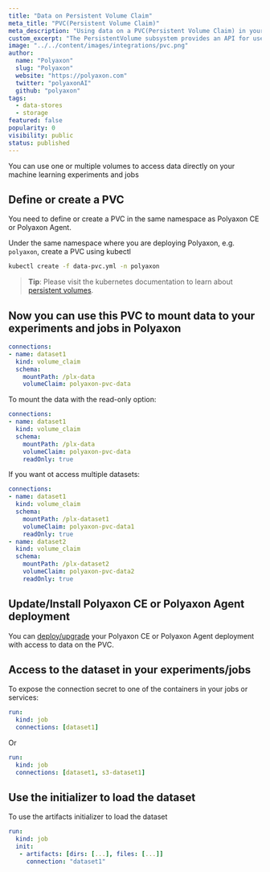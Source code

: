 ```yaml
---
title: "Data on Persistent Volume Claim"
meta_title: "PVC(Persistent Volume Claim)"
meta_description: "Using data on a PVC(Persistent Volume Claim) in your Polyaxon experiments and jobs. Polyaxon allows users to connect to one or multiple PVCs to access data directly on your machine learning experiments and jobs."
custom_excerpt: "The PersistentVolume subsystem provides an API for users and administrators that abstracts details of how storage is provided from how it is consumed."
image: "../../content/images/integrations/pvc.png"
author:
  name: "Polyaxon"
  slug: "Polyaxon"
  website: "https://polyaxon.com"
  twitter: "polyaxonAI"
  github: "polyaxon"
tags: 
  - data-stores
  - storage
featured: false
popularity: 0
visibility: public
status: published
---
```


You can use one or multiple volumes to access data directly on your machine learning experiments and jobs

## Define or create a PVC

You need to define or create a PVC in the same namespace as Polyaxon CE or Polyaxon Agent.

Under the same namespace where you are deploying Polyaxon, e.g. `polyaxon`, create a PVC using kubectl

```bash
kubectl create -f data-pvc.yml -n polyaxon
```

> **Tip**: Please visit the kubernetes documentation to learn about [persistent volumes](docs/concepts/storage/persistent-volumes/).

## Now you can use this PVC to mount data to your experiments and jobs in Polyaxon

```yaml
connections:
- name: dataset1
  kind: volume_claim
  schema:
    mountPath: /plx-data
    volumeClaim: polyaxon-pvc-data
```

To mount the data with the read-only option:


```yaml
connections:
- name: dataset1
  kind: volume_claim
  schema:
    mountPath: /plx-data
    volumeClaim: polyaxon-pvc-data
    readOnly: true
```

If you want ot access multiple datasets:

```yaml
connections:
- name: dataset1
  kind: volume_claim
  schema:
    mountPath: /plx-dataset1
    volumeClaim: polyaxon-pvc-data1
    readOnly: true
- name: dataset2
  kind: volume_claim
  schema:
    mountPath: /plx-dataset2
    volumeClaim: polyaxon-pvc-data2
    readOnly: true
```

## Update/Install Polyaxon CE or Polyaxon Agent deployment

You can [deploy/upgrade](/docs/setup/) your Polyaxon CE or Polyaxon Agent deployment with access to data on the PVC.

## Access to the dataset in your experiments/jobs

To expose the connection secret to one of the containers in your jobs or services:

```yaml
run:
  kind: job
  connections: [dataset1]
```

Or

```yaml
run:
  kind: job
  connections: [dataset1, s3-dataset1]
```

## Use the initializer to load the dataset

To use the artifacts initializer to load the dataset

```yaml
run:
  kind: job
  init:
   - artifacts: [dirs: [...], files: [...]]
     connection: "dataset1"
```
